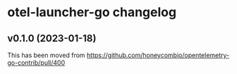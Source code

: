 # otel-launcher-go changelog

## v0.1.0 (2023-01-18)

This has been moved from <https://github.com/honeycombio/opentelemetry-go-contrib/pull/400>
